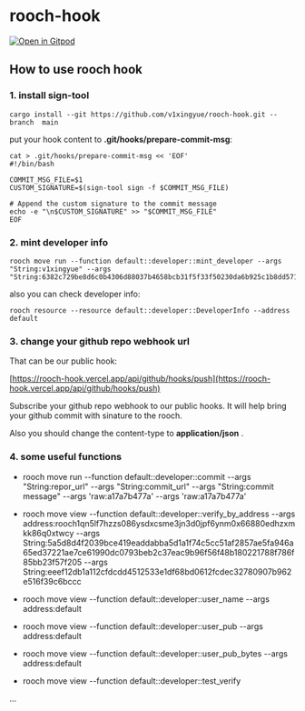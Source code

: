 # rooch-hook

[![Open in Gitpod](https://gitpod.io/button/open-in-gitpod.svg)](https://gitpod.io/#https://github.com/v1xingyue/rooch-hook)

## How to use rooch hook

### 1. install sign-tool

```shell
cargo install --git https://github.com/v1xingyue/rooch-hook.git --branch  main
```

put your hook content to **.git/hooks/prepare-commit-msg**:

```shell
cat > .git/hooks/prepare-commit-msg << 'EOF'
#!/bin/bash

COMMIT_MSG_FILE=$1
CUSTOM_SIGNATURE=$(sign-tool sign -f $COMMIT_MSG_FILE)

# Append the custom signature to the commit message
echo -e "\n$CUSTOM_SIGNATURE" >> "$COMMIT_MSG_FILE"
EOF
```

### 2. mint developer info

```shell
rooch move run --function default::developer::mint_developer --args "String:v1xingyue" --args "String:6382c729be8d6c0b4306d88037b4658bcb31f5f33f50230da6b925c1b8dd5719"
```

also you can check developer info:

```shell
rooch resource --resource default::developer::DeveloperInfo --address default
```

### 3. change your github repo webhook url

That can be our public hook:

[https://rooch-hook.vercel.app/api/github/hooks/push](https://rooch-hook.vercel.app/api/github/hooks/push)

Subscribe your github repo webhook to our public hooks. It will help bring your github commit with sinature to the rooch.

Also you should change the content-type to **application/json** .

### 4. some useful functions

- rooch move run --function default::developer::commit --args "String:repor_url" --args "String:commit_url" --args "String:commit message" --args 'raw:a17a7b477a' --args 'raw:a17a7b477a'

- rooch move view --function default::developer::verify_by_address --args address:rooch1qn5lf7hzzs086ysdxcsme3jn3d0jpf6ynm0x66880edhzxmkk86q0xtwcy --args String:5a5d8d4f2039bce419eaddabba5d1a1f74c5cc51af2857ae5fa946a65ed37221ae7ce61990dc0793beb2c37eac9b96f56f48b180221788f786f85bb23f57f205 --args String:eeef12db1a112cfdcdd4512533e1df68bd0612fcdec32780907b962e516f39c6bccc
- rooch move view --function default::developer::user_name --args address:default
- rooch move view --function default::developer::user_pub --args address:default
- rooch move view --function default::developer::user_pub_bytes --args address:default
- rooch move view --function default::developer::test_verify

...
